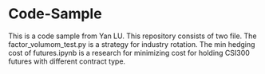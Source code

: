 # Code-Sample
This is a code sample from Yan LU. This repository consists of two file.
The factor_volumom_test.py is a strategy for industry rotation.
The min hedging cost of futures.ipynb is a research for minimizing cost for holding CSI300 futures with different contract type.
